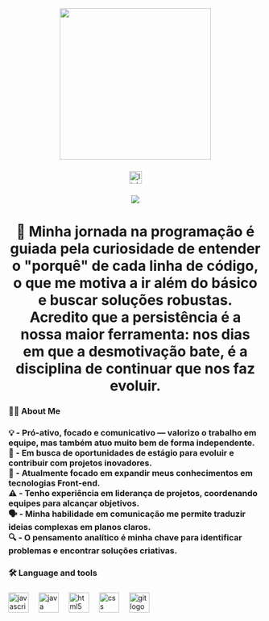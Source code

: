 <div align="center">
  <img height="300" src="https://media1.giphy.com/media/v1.Y2lkPTc5MGI3NjExdjBpYTF1ZWZ4ejg4bXU4YzA1cGExeXI0Mzhhbm04MXAzeTNmODc5NyZlcD12MV9pbnRlcm5hbF9naWZfYnlfaWQmY3Q9Zw/78XCFBGOlS6keY1Bil/giphy.gif"  />
</div>

###

<div align="center">
  <img src="https://img.shields.io/static/v1?message=LinkedIn&logo=linkedin&label=&color=0077B5&logoColor=white&labelColor=&style=for-the-badge" height="25" alt="linkedin logo"  />
</div>

###

<div align="center">
  <img src="https://visitor-badge.laobi.icu/badge?page_id=Kelvin-melo06.Kelvin-melo06&"  />
</div>

###

<h1 align="center">👋 Minha jornada na programação é guiada pela curiosidade de entender o "porquê" de cada linha de código, o que me motiva a ir além do básico e buscar soluções robustas. Acredito que a persistência é a nossa maior ferramenta: nos dias em que a desmotivação bate, é a disciplina de continuar que nos faz evoluir.</h1>

###

<h3 align="left">👩‍💻  About Me</h3>

###

<h3 align="left">💡 - Pró-ativo, focado e comunicativo — valorizo o trabalho em equipe, mas também atuo muito bem de forma independente.<br>🎯 - Em busca de oportunidades de estágio para evoluir e contribuir com projetos inovadores.<br>🌱 - Atualmente focado em expandir meus conhecimentos em tecnologias Front-end.<br>⚠️ - Tenho experiência em liderança de projetos, coordenando equipes para alcançar objetivos.<br>🗣️ - Minha habilidade em comunicação  me permite traduzir ideias complexas em planos claros.<br>🔍 - O pensamento analítico é minha chave para identificar problemas e encontrar soluções criativas.</h3>

###

<h3 align="left">🛠 Language and tools</h3>

###

<div align="left">
  <img src="https://cdn.jsdelivr.net/gh/devicons/devicon/icons/javascript/javascript-original.svg" height="40" alt="javascript logo"  />
  <img width="12" />
  <img src="https://cdn.jsdelivr.net/gh/devicons/devicon/icons/java/java-original.svg" height="40" alt="java logo"  />
  <img width="12" />
  <img src="https://cdn.jsdelivr.net/gh/devicons/devicon/icons/html5/html5-original.svg" height="40" alt="html5 logo"  />
  <img width="12" />
  <img src="https://cdn.jsdelivr.net/gh/devicons/devicon/icons/css3/css3-original.svg" height="40" alt="css logo"  />
  <img width="12" />
  <img src="https://cdn.jsdelivr.net/gh/devicons/devicon/icons/git/git-original.svg" height="40" alt="git logo"  />
</div>

